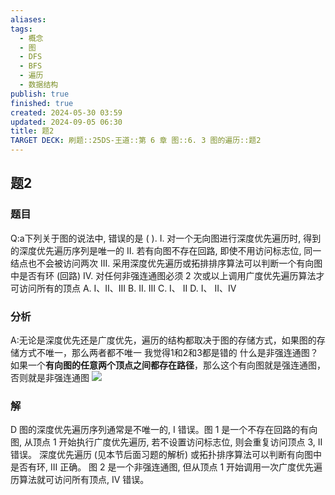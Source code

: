 ```yaml
---
aliases: 
tags:
  - 概念
  - 图
  - DFS
  - BFS
  - 遍历
  - 数据结构
publish: true
finished: true
created: 2024-05-30 03:59
updated: 2024-09-05 06:30
title: 题2
TARGET DECK: 刷题::25DS-王道::第 6 章 图::6. 3 图的遍历::题2
---
```

## 题2
### 题目
Q:a下列关于图的说法中, 错误的是 ( ).
I. 对一个无向图进行深度优先遍历时, 得到的深度优先遍历序列是唯一的
II. 若有向图不存在回路, 即使不用访问标志位, 同一结点也不会被访问两次
III. 采用深度优先遍历或拓排排序算法可以判断一个有向图中是否有环 (回路)
IV. 对任何非强连通图必须 2 次或以上调用广度优先遍历算法才可访问所有的顶点
A. I、II、III 
B. II. III 
C. I、 II 
D. I、 II、IV
### 分析
A:无论是深度优先还是广度优先，遍历的结构都取决于图的存储方式，如果图的存储方式不唯一，那么两者都不唯一
我觉得1和2和3都是错的
什么是非强连通图？如果一个**有向图的任意两个顶点之间都存在路径**，那么这个有向图就是强连通图，否则就是非强连通图
![](https://img.hwenyi.live/202409051547576.webp)
### 解
D
图的深度优先遍历序列通常是不唯一的, I 错误。图 1 是一个不存在回路的有向图, 从顶点 1 开始执行广度优先遍历, 若不设置访问标志位, 则会重复访问顶点 3, II 错误。
深度优先遍历 (见本节后面习题的解析) 或拓扑排序算法可以判断有向图中是否有环, III 正确。
图 2 是一个非强连通图, 但从顶点 1 开始调用一次广度优先遍历算法就可访问所有顶点, IV 错误。
